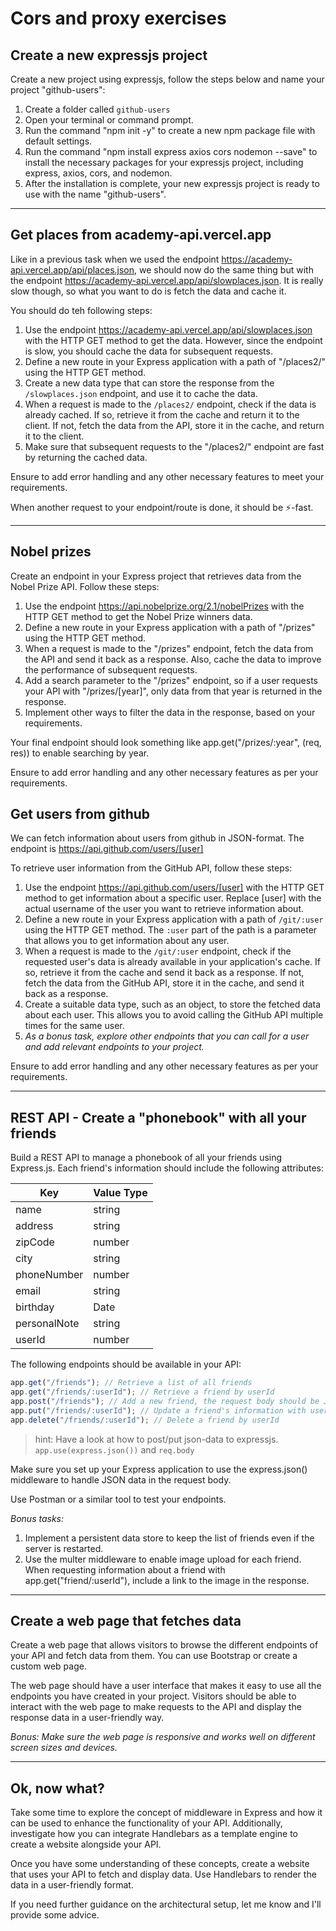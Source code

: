 # Cors and proxy exercises

## Create a new expressjs project

Create a new project using expressjs, follow the steps below and name your project "github-users":

1. Create a folder called `github-users`
1. Open your terminal or command prompt.
1. Run the command "npm init -y" to create a new npm package file with default settings.
1. Run the command "npm install express axios cors nodemon --save" to install the necessary packages for your expressjs project, including express, axios, cors, and nodemon.
1. After the installation is complete, your new expressjs project is ready to use with the name "github-users".

---

## Get places from academy-api.vercel.app

Like in a previous task when we used the endpoint https://academy-api.vercel.app/api/places.json, we should now do the same thing but with the endpoint https://academy-api.vercel.app/api/slowplaces.json. It is really slow though, so what you want to do is fetch the data and cache it.

You should do teh following steps:

1. Use the endpoint https://academy-api.vercel.app/api/slowplaces.json with the HTTP GET method to get the data. However, since the endpoint is slow, you should cache the data for subsequent requests.
1. Define a new route in your Express application with a path of "/places2/" using the HTTP GET method.
1. Create a new data type that can store the response from the `/slowplaces.json` endpoint, and use it to cache the data.
1. When a request is made to the `/places2/` endpoint, check if the data is already cached. If so, retrieve it from the cache and return it to the client. If not, fetch the data from the API, store it in the cache, and return it to the client.
1. Make sure that subsequent requests to the "/places2/" endpoint are fast by returning the cached data.

Ensure to add error handling and any other necessary features to meet your requirements.

When another request to your endpoint/route is done, it should be ⚡-fast.

---

## Nobel prizes

Create an endpoint in your Express project that retrieves data from the Nobel Prize API. Follow these steps:

1. Use the endpoint https://api.nobelprize.org/2.1/nobelPrizes with the HTTP GET method to get the Nobel Prize winners data.
1. Define a new route in your Express application with a path of "/prizes" using the HTTP GET method.
1. When a request is made to the "/prizes" endpoint, fetch the data from the API and send it back as a response. Also, cache the data to improve the performance of subsequent requests.
1. Add a search parameter to the "/prizes" endpoint, so if a user requests your API with "/prizes/[year]", only data from that year is returned in the response.
1. Implement other ways to filter the data in the response, based on your requirements.

Your final endpoint should look something like app.get("/prizes/:year", (req, res)) to enable searching by year.

Ensure to add error handling and any other necessary features as per your requirements.

## Get users from github

We can fetch information about users from github in JSON-format. The endpoint is https://api.github.com/users/[user]

To retrieve user information from the GitHub API, follow these steps:

1. Use the endpoint https://api.github.com/users/[user] with the HTTP GET method to get information about a specific user. Replace [user] with the actual username of the user you want to retrieve information about.
1. Define a new route in your Express application with a path of `/git/:user` using the HTTP GET method. The `:user` part of the path is a parameter that allows you to get information about any user.
1. When a request is made to the `/git/:user` endpoint, check if the requested user's data is already available in your application's cache. If so, retrieve it from the cache and send it back as a response. If not, fetch the data from the GitHub API, store it in the cache, and send it back as a response.
1. Create a suitable data type, such as an object, to store the fetched data about each user. This allows you to avoid calling the GitHub API multiple times for the same user.
1. _As a bonus task, explore other endpoints that you can call for a user and add relevant endpoints to your project._

Ensure to add error handling and any other necessary features as per your requirements.

---

## REST API - Create a "phonebook" with all your friends

Build a REST API to manage a phonebook of all your friends using Express.js. Each friend's information should include the following attributes:

| Key          | Value Type |
| ------------ | ---------- |
| name         | string     |
| address      | string     |
| zipCode      | number     |
| city         | string     |
| phoneNumber  | number     |
| email        | string     |
| birthday     | Date       |
| personalNote | string     |
| userId       | number     |

The following endpoints should be available in your API:

```javascript
app.get("/friends"); // Retrieve a list of all friends
app.get("/friends/:userId"); // Retrieve a friend by userId
app.post("/friends"); // Add a new friend, the request body should be JSON
app.put("/friends/:userId"); // Update a friend's information with userId, the request body should be JSON
app.delete("/friends/:userId"); // Delete a friend by userId
```

> hint: Have a look at how to post/put json-data to expressjs. `app.use(express.json())` and `req.body`

Make sure you set up your Express application to use the express.json() middleware to handle JSON data in the request body.

Use Postman or a similar tool to test your endpoints.

_Bonus tasks:_

1. Implement a persistent data store to keep the list of friends even if the server is restarted.
1. Use the multer middleware to enable image upload for each friend. When requesting information about a friend with app.get("friend/:userId"), include a link to the image in the response.

---

## Create a web page that fetches data

Create a web page that allows visitors to browse the different endpoints of your API and fetch data from them. You can use Bootstrap or create a custom web page.

The web page should have a user interface that makes it easy to use all the endpoints you have created in your project. Visitors should be able to interact with the web page to make requests to the API and display the response data in a user-friendly way.

_Bonus: Make sure the web page is responsive and works well on different screen sizes and devices._

---

## Ok, now what?

Take some time to explore the concept of middleware in Express and how it can be used to enhance the functionality of your API. Additionally, investigate how you can integrate Handlebars as a template engine to create a website alongside your API.

Once you have some understanding of these concepts, create a website that uses your API to fetch and display data. Use Handlebars to render the data in a user-friendly format.

If you need further guidance on the architectural setup, let me know and I'll provide some advice.
